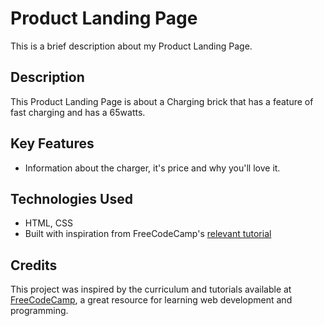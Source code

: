 # Product Landing Page

This is a brief description about my Product Landing Page.

## Description

This Product Landing Page is about a Charging brick that has a feature of fast charging and has a 65watts.

## Key Features

- Information about the charger, it's price and why you'll love it.

## Technologies Used

- HTML, CSS
- Built with inspiration from FreeCodeCamp's [relevant tutorial](https://www.freecodecamp.org)

## Credits

This project was inspired by the curriculum and tutorials available at [FreeCodeCamp](https://www.freecodecamp.org), a great resource for learning web development and programming.
